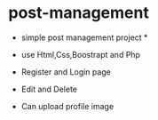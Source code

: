 # post-management

* simple post management project *
  
- use Html,Css,Boostrapt and Php

- Register and Login page
- Edit and Delete
- Can upload profile image
